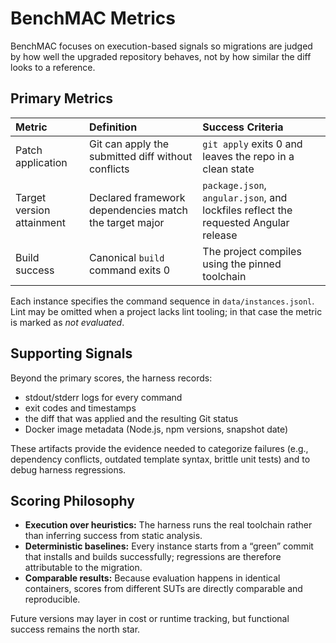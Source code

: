 # BenchMAC Metrics

BenchMAC focuses on execution-based signals so migrations are judged by how well the upgraded repository behaves, not by how similar the diff looks to a reference.

## Primary Metrics

| Metric | Definition | Success Criteria |
| :-- | :-- | :-- |
| Patch application | Git can apply the submitted diff without conflicts | `git apply` exits 0 and leaves the repo in a clean state |
| Target version attainment | Declared framework dependencies match the target major | `package.json`, `angular.json`, and lockfiles reflect the requested Angular release |
| Build success | Canonical `build` command exits 0 | The project compiles using the pinned toolchain |

Each instance specifies the command sequence in `data/instances.jsonl`. Lint may be omitted when a project lacks lint tooling; in that case the metric is marked as _not evaluated_.

## Supporting Signals

Beyond the primary scores, the harness records:

- stdout/stderr logs for every command
- exit codes and timestamps
- the diff that was applied and the resulting Git status
- Docker image metadata (Node.js, npm versions, snapshot date)

These artifacts provide the evidence needed to categorize failures (e.g., dependency conflicts, outdated template syntax, brittle unit tests) and to debug harness regressions.

## Scoring Philosophy

- **Execution over heuristics:** The harness runs the real toolchain rather than inferring success from static analysis.
- **Deterministic baselines:** Every instance starts from a “green” commit that installs and builds successfully; regressions are therefore attributable to the migration.
- **Comparable results:** Because evaluation happens in identical containers, scores from different SUTs are directly comparable and reproducible.

Future versions may layer in cost or runtime tracking, but functional success remains the north star.

